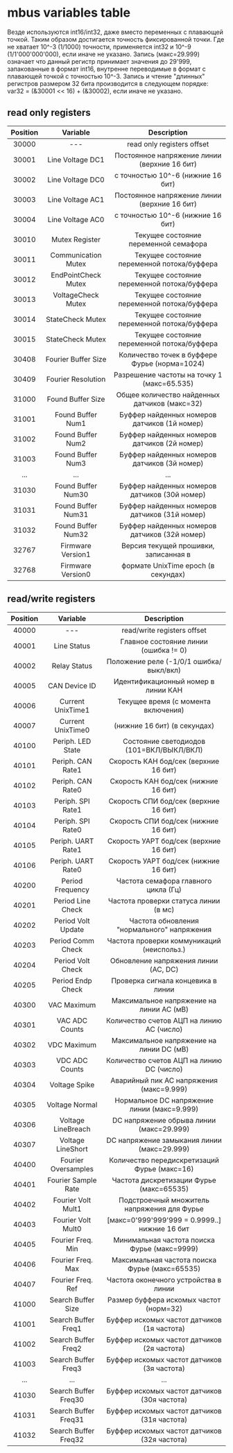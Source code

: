 # mbus variables table
Везде используются int16/int32, даже вместо переменных с плавающей точкой. Таким образом достигается точность фиксированной точки. Где не хватает 10^-3 (1/1000) точности, применяется int32 и 10^-9 (1/1'000'000'000), если иначе не указано. Запись (макс=29.999) означает что данный регистр принимает значения до 29'999, запакованные в формат int16, внутренне переводимые в формат с плавающей точкой с точностью 10^-3. Запись и чтение "длинных" регистров размером 32 бита производится в следующем порядке: var32 = (&30001 << 16) + (&30002), если иначе не указано.

## read only registers
|Position|		Variable		|		Description			|
|:------:|:-----------------:|:--------------------------:|
| 30000  |		---			| read only registers offset					|
| 30001  | Line Voltage DC1	| Постоянное напряжение линии (верхние 16 бит)|
| 30002  | Line Voltage DC0	| с точностью 10^-6 (нижние 16 бит)			|
| 30003  | Line Voltage AC1	| Постоянное напряжение линии (верхние 16 бит)|
| 30004  | Line Voltage AC0	| с точностью 10^-6 (нижние 16 бит)			|
| 30010  | Mutex Register	| Текущее состояние переменной семафора		|
| 30011  |Communication Mutex	| Текущее состояние переменной потока/буффера	|
| 30012  |EndPointCheck Mutex	| Текущее состояние переменной потока/буффера	|
| 30013  | VoltageCheck Mutex	| Текущее состояние переменной потока/буффера	|
| 30014  | StateCheck Mutex	| Текущее состояние переменной потока/буффера	|
| 30015  | StateCheck Mutex	| Текущее состояние переменной потока/буффера	|
| 30408  |Fourier Buffer Size	|Количество точек в буффере Фурье (норма=1024)|
| 30409  |Fourier Resolution	|Разрешение частоты на точку 1 (макс=65.535)	|
| 31000  | Found Buffer Size	|Общее количество найденных датчиков (макс=32)|
| 31001  | Found Buffer Num1	|Буффер найденных номеров датчиков (1й номер)	|
| 31002  | Found Buffer Num2	|Буффер найденных номеров датчиков (2й номер)	|
| 31003  | Found Buffer Num3	|Буффер найденных номеров датчиков (3й номер)	|
|  ... 	| 		...			| 				...							|
| 31030  | Found Buffer Num30	|Буффер найденных номеров датчиков (30й номер)|
| 31031  | Found Buffer Num31	|Буффер найденных номеров датчиков (31й номер)|
| 31032  | Found Buffer Num32	|Буффер найденных номеров датчиков (32й номер)|
| 32767  | Firmware Version1	| Версия текущей прошивки, записанная в		|
| 32768  | Firmware Version0	|	формате UnixTime epoch (в секундах)		|

## read/write registers
|Position|		Variable		|		Description			|
|:------:|:-----------------:|:--------------------------:|
| 40000  |		---			| read/write registers offset					|
| 40001  |	Line Status		| Главное состояние линии (ошибка != 0)		|
| 40002  |	Relay Status		| Положение реле (-1/0/1  ошибка/выкл/вкл)	|
| 40005  | 	CAN Device ID	| Идентификационный номер в линии КАН			|
| 40006  | Current UnixTime1	| Текущее время (с момента включения)			|
| 40007  | Current UnixTime0	|		(нижние 16 бит) (в секундах)			|
| 40100  | Periph. LED State	| Состояние светодиодов (101=ВКЛ/ВЫКЛ/ВКЛ)	|
| 40101  | Periph. CAN Rate1	| Скорость КАН бод/сек (верхние 16 бит)		|
| 40102  | Periph. CAN Rate0	| Скорость КАН бод/сек (нижние 16 бит)		|
| 40103  | Periph. SPI Rate1	| Скорость СПИ бод/сек (верхние 16 бит)		|
| 40104  | Periph. SPI Rate0	| Скорость СПИ бод/сек (нижние 16 бит)		|
| 40105  | Periph. UART Rate1	| Скорость УАРТ бод/сек (верхние 16 бит)		|
| 40106  | Periph. UART Rate0	| Скорость УАРТ бод/сек (нижние 16 бит)		|
| 40200  | Period Frequency	| Частота семафора главного цикла	 (Гц) 		|
| 40201  | Period Line Check	| Частота проверки статуса линии (в мс)		|
| 40202  | Period Volt Update	| Частота обновления "нормального" напряжения	|
| 40203  | Period Comm Check	| Частота проверки коммуникаций (неиспольз.)	|
| 40204  | Period Volt Check	| Обновление напряжения линии (AC, DC)		|
| 40205  | Period Endp Check	| Проверка сигнала концевика в линии 			|
| 40300  | 	VAC Maximum		| Максимальное напряжение на линии AC (мВ)	|
| 40301  | 	VAC ADC Counts	| Количество счетов АЦП на линию AC (число)	|
| 40302  | 	VDC Maximum		| Максимальное напряжение на линии DC (мВ)	|
| 40303  | 	VDC ADC Counts	| Количество счетов АЦП на линию DC (число)	|
| 40304  | Voltage Spike		| Аварийный пик AC напряжения (макс=9.999) 	|
| 40305  | Voltage Normal	| Нормальное DC напряжение линии (макс=9.999)	|
| 40306  | Voltage LineBreach	| DC напряжение обрыва линии (макс=29.999)	|
| 40307  | Voltage LineShort	| DC напряжение замыкания линии (макс=29.999)	|
| 40400  |Fourier Oversamples| Количество передискретизаций Фурье (макс=16)|
| 40401  |Fourier Sample Rate| Частота дискретизации Фурье (макс=65535)	|
| 40402  |Fourier Volt Mult1	| Подстроечный множитель напряжения для Фурье	|
| 40403  |Fourier Volt Mult0	|[макс=0'999'999'999 = 0.9999..] нижние 16 бит|
| 40405  | Fourier Freq. Min	|Минимальная частота поиска Фурье (макс=9999)	|
| 40406  | Fourier Freq. Max	|Максимальная частота поиска Фурье (макс=65535)|
| 40407  | Fourier Freq. Ref	| 	Частота оконечного устройства в линии 	|
| 41000  | Search Buffer Size	| Размер буффера искомых частот (норм=32)		|
| 41001  |Search Buffer Freq1	| Буффер искомых частот датчиков (1я частота) |
| 41002  |Search Buffer Freq2	| Буффер искомых частот датчиков (2я частота) |
| 41003  |Search Buffer Freq3	| Буффер искомых частот датчиков (3я частота) |
|  ...  | 		...			| 				...							|
|41030 |Search Buffer Freq30	| Буффер искомых частот датчиков (30я частота)|
|41031 |Search Buffer Freq31	| Буффер искомых частот датчиков (31я частота)|
|41032 |Search Buffer Freq32	| Буффер искомых частот датчиков (32я частота)|
